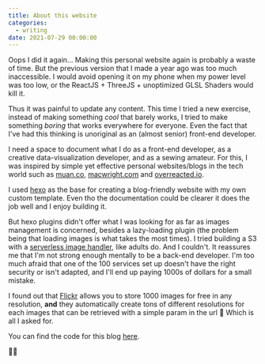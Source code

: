 ```yaml
---
title: About this website
categories:
  - writing
date: 2021-07-29 00:00:00
---
```


Oops I did it again... Making this personal website again is probably a waste of time. But the previous version that I made a year ago was too much inaccessible. I would avoid opening it on my phone when my power level was too low, or the ReactJS + ThreeJS + unoptimized GLSL Shaders would kill it.

Thus it was painful to update any content. This time I tried a new exercise, instead of making something *cool* that barely works, I tried to make something *boring* that works everywhere for everyone. Even the fact that I've had this thinking is unoriginal as an (almost senior) front-end developer.

I need a space to document what I do as a front-end developer, as a creative data-visualization developer, and as a sewing amateur. For this, I was inspired by simple yet effective personal websites/blogs in the tech world such as <a class="link" href="https://muan.co" rel="noreferrer">muan.co</a>, <a class="link" href="https://macwright.com" rel="noreferrer">macwright.com</a> and <a class="link" href="https://overreacted.io" rel="noreferrer">overreacted.io</a>.

I used <a href="https://hexo.io" rel="noreferrer" class="link">hexo</a> as the base for creating a blog-friendly website with my own custom template. Even tho the documentation could be clearer it does the job well and I enjoy building it. 

But hexo plugins didn't offer what I was looking for as far as images management is concerned, besides a lazy-loading plugin (the problem being that loading images is what takes the most times). I tried building a S3 with a <a class="link" rel="noreferrer" href="https://aws.amazon.com/fr/solutions/implementations/serverless-image-handler/">serverless image handler</a>, like adults do. And I couldn't. It reassures me that I'm not strong enough mentally to be a back-end developer. I'm too much afraid that one of the 100 services set up doesn't have the right security or isn't adapted, and I'll end up paying 1000s of dollars for a small mistake.

I found out that <a href="https://www.flickr.com" rel="noreferrer" class="link">Flickr</a> allows you to store 1000 images for free in any resolution, **and** they automatically create tons of different resolutions for each images that can be retrieved with a simple param in the url 🎉 Which is all I asked for. 

You can find the code for this blog <a href="https://github.com/GuillaumeMMM/personal-blog" rel="noreferrer" class="link">here</a>.

🙋‍♂️